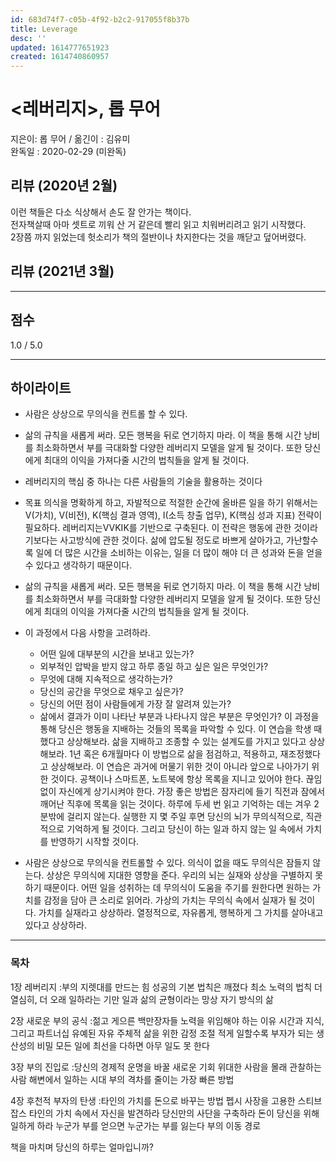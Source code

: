 ```yaml
---
id: 683d74f7-c05b-4f92-b2c2-917055f8b37b
title: Leverage
desc: ''
updated: 1614777651923
created: 1614740860957
---
```




# <레버리지>, 롭 무어

지은이: 롭 무어 / 옮긴이 : 김유미  
완독일 : 2020-02-29 (미완독)


## 리뷰 (2020년 2월)
이런 책들은 다소 식상해서 손도 잘 안가는 책이다.  
전자책살때 아마 셋트로 끼워 산 거 같은데 빨리 읽고 치워버리려고 읽기 시작했다.  
2장쯤 까지 읽었는데 헛소리가 책의 절반이나 차지한다는 것을 깨닫고 덮어버렸다.

## 리뷰 (2021년 3월)



---

## 점수

1.0 / 5.0

---

## 하이라이트

- 사람은 상상으로 무의식을 컨트롤 할 수 있다.

- 삶의 규칙을 새롭게 써라. 모든 행복을 뒤로 연기하지 마라. 이 책을 통해 시간 낭비를 최소화하면서 부를 극대화할 다양한 레버리지 모델을 알게 될 것이다. 또한 당신에게 최대의 이익을 가져다줄 시간의 법칙들을 알게 될 것이다.
- 레버리지의 핵심 중 하나는 다른 사람들의 기술을 활용하는 것이다

- 목표 의식을 명확하게 하고, 자발적으로 적절한 순간에 올바른 일을 하기 위해서는 V(가치), V(비전), K(핵심 결과 영역), I(소득 창출 업무), K(핵심 성과 지표) 전략이 필요하다. 레버리지는VVKIK를 기반으로 구축된다. 이 전략은 행동에 관한 것이라기보다는 사고방식에 관한 것이다. 삶에 압도될 정도로 바쁘게 살아가고, 가난할수록 일에 더 많은 시간을 소비하는 이유는, 일을 더 많이 해야 더 큰 성과와 돈을 얻을 수 있다고 생각하기 때문이다.

- 삶의 규칙을 새롭게 써라. 모든 행복을 뒤로 연기하지 마라. 이 책을 통해 시간 낭비를 최소화하면서 부를 극대화할 다양한 레버리지 모델을 알게 될 것이다. 또한 당신에게 최대의 이익을 가져다줄 시간의 법칙들을 알게 될 것이다.


- 이 과정에서 다음 사항을 고려하라. 
    - 어떤 일에 대부분의 시간을 보내고 있는가?
    - 외부적인 압박을 받지 않고 하루 종일 하고 싶은 일은 무엇인가?
    - 무엇에 대해 지속적으로 생각하는가?
    - 당신의 공간을 무엇으로 채우고 싶은가?
    - 당신의 어떤 점이 사람들에게 가장 잘 알려져 있는가?
    - 삶에서 결과가 이미 나타난 부분과 나타나지 않은 부분은 무엇인가?
    이 과정을 통해 당신은 행동을 지배하는 것들의 목록을 파악할 수 있다. 이 연습을 학생 때 했다고 상상해보라. 삶을 지배하고 조종할 수 있는 설계도를 가지고 있다고 상상해보라. 1년 혹은 6개월마다 이 방법으로 삶을 점검하고, 적용하고, 재조정했다고 상상해보라. 이 연습은 과거에 머물기 위한 것이 아니라 앞으로 나아가기 위한 것이다. 공책이나 스마트폰, 노트북에 항상 목록을 지니고 있어야 한다. 끊임없이 자신에게 상기시켜야 한다.
    가장 좋은 방법은 잠자리에 들기 직전과 잠에서 깨어난 직후에 목록을 읽는 것이다. 하루에 두세 번 읽고 기억하는 데는 겨우 2분밖에 걸리지 않는다. 실행한 지 몇 주일 후면 당신의 뇌가 무의식적으로, 직관적으로 기억하게 될 것이다. 그리고 당신이 하는 일과 하지 않는 일 속에서 가치를 반영하기 시작할 것이다.

- 사람은 상상으로 무의식을 컨트롤할 수 있다. 의식이 없을 때도 무의식은 잠들지 않는다. 상상은 무의식에 지대한 영향을 준다. 우리의 뇌는 실재와 상상을 구별하지 못하기 때문이다. 어떤 일을 성취하는 데 무의식이 도움을 주기를 원한다면 원하는 가치를 감정을 담아 큰 소리로 읽어라. 가상의 가치는 무의식 속에서 실재가 될 것이다. 가치를 실재라고 상상하라. 열정적으로, 자유롭게, 행복하게 그 가치를 살아내고 있다고 상상하라.



---

### 목차

1장
레버리지
:부의 지렛대를 만드는 힘
성공의 기본 법칙은 깨졌다
최소 노력의 법칙
더 열심히, 더 오래 일하라는 기만
일과 삶의 균형이라는 망상
자기 방식의 삶

2장
새로운 부의 공식
:젊고 게으른 백만장자들
노력을 위임해야 하는 이유
시간과 지식, 그리고 파트너십
유예된 자유
주체적 삶을 위한 감정 조절
적게 일할수록 부자가 되는 생산성의 비밀
모든 일에 최선을 다하면 아무 일도 못 한다

3장
부의 진입로
:당신의 경제적 운명을 바꿀 새로운 기회
위대한 사람을 몰래 관찰하는 사람
해변에서 일하는 시대
부의 격차를 줄이는 가장 빠른 방법

4장
후천적 부자의 탄생
:타인의 가치를 돈으로 바꾸는 방법
펩시 사장을 고용한 스티브 잡스
타인의 가치 속에서 자신을 발견하라
당신만의 사단을 구축하라
돈이 당신을 위해 일하게 하라
누군가 부를 얻으면 누군가는 부를 잃는다
부의 이동 경로

책을 마치며 당신의 하루는 얼마입니까?
